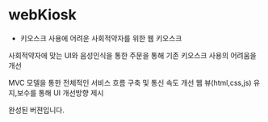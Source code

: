 # webKiosk

- 키오스크 사용에 어려운 사회적약자를 위한 웹 키오스크

사회적약자에 맞는 UI와 음성인식을 통한 주문을 통해 기존 키오스크 사용의 어려움을 개선

MVC 모델을 통한 전체적인 서비스 흐름 구축 및 통신 속도 개선 웹 뷰(html,css,js) 유지,보수를 통해 UI 개선방향 제시

완성된 버젼입니다.
